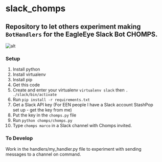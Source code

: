 # slack_chomps
## Repository to let others experiment making `BotHandlers` for the EagleEye Slack Bot __CHOMPS__.

![alt](http://www.greatpethealth.com/wp-content/uploads/2013/05/C.H.O.M.P.S.-trailer.jpg)

### Setup
1. Install python
2. Install virtualenv
3. Install pip
4. Get this code
5. Create and enter your virtualenv `virtualenv slack` then `. ./slack/bin/activate`
6. Run `pip install -r requirements.txt`
7. Get a Slack API key (For EEN people I have a Slack account StashPop set up - get the key from me)
8. Put the key in the `chomps.py` file
9. Run `python chomps/chomps.py`
10. Type `chomps marco` in a Slack channel with Chomps invited.
 
### To Develop

Work in the handlers/my_handler.py file to experiment with sending messages to a channel on command.






